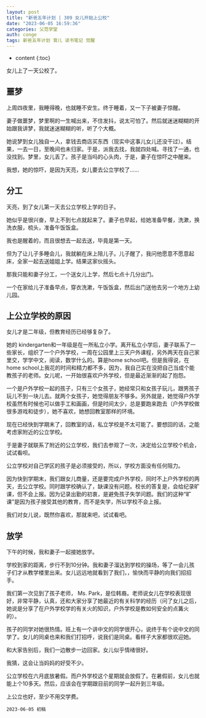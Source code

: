 ```yaml
---
layout: post
title: "新爸五年计划 | 309 女儿开始上公校"
date: "2023-06-05 16:59:36"
categories: 父范学堂
auth: conge
tags: 新爸五年计划 育儿 读书笔记 觉醒
---
```

* content
{:toc}

女儿上了一天公校了。




## 噩梦

上周四夜里，我睡得晚，也就睡不安生。终于睡着，又一下子被妻子惊醒。

妻子做噩梦，梦里啊的一生喊出来，不住发抖，说太可怕了。然后就迷迷糊糊的开始跟我讲梦，我就迷迷糊糊的听，听了个大概。

她说梦到女儿独自一人，拿钱去商店买东西（现实中这事儿女儿还没干过）。结果，一去一日，至晚间也未归家。于是，派我去找，我就四处喊。寻找了一通，也没找到。梦里，女儿丢了。孩子是当吗的心头肉，于是，妻子在惊吓之中醒来。

我想，她的惊吓，是因为天亮，女儿要去公立学校了……

## 分工

天亮，到了女儿第一天去公立学校上学的日子。

她似乎是很兴奋，早上不到七点就起来了。妻子也早起，给她准备早餐，洗漱，换洗衣服，梳头，准备午饭饭盒。

我也是醒着的，而且很想去一起去送，毕竟是第一天。

但为了让儿子多睡会儿，我就躺在床上陪儿子。儿子醒了，我问他愿意不愿意起床，全家一起去送姐姐上学。结果这家伙摇头。

那我只能和妻子分工，一个送女儿上学，然后七点十几分出门。

一个在家给儿子准备早点，穿衣洗漱，午饭饭盒，然后出门送他去另一个地方上幼儿园。

## 上公立学校的原因

女儿才是二年级，但教育经历已经够复杂了。

她的 kindergarten和一年级是在一所私立小学。离开私立小学后，妻子联系了一些家长，组织了一个户外学校，一周在公园里上三天户外课程，另外两天在自己家里交，学学中文，阅读，数学什么的。算是home school吧。但是我得说，在home school上我花的时间和精力都不多，因为，我自己实在没把自己当成个能教孩子的老师。女儿呢，一开始很喜欢户外学校，但是最近渐渐的起了抱怨。

一个是户外学校一起的孩子，只有三个女孩子，她经常只和女孩子玩儿，跟男孩子玩儿不到一块儿去。就两个女孩子，她觉得朋友不够多。另外就是，她觉得户外学校虽然有时候也可以做手工和画画，但是时间太少，总是要跑来跑去（户外学校做很多游戏和徒步），她不喜欢，她想回教室那样的环境。

现在已经快到学期末了，回教室的话，私立学校是不太可能了。要想回的话，之能考虑家附近的公立学校。

于是妻子就联系了附近的公立学校，我们去参观了一次，决定给公立学校个机会，试试看呗。

公立学校对自己学区的孩子是必须接受的，所以，学校方面没有任何阻力。

因为快到学期末，我们跟女儿商量，还是要完成户外学校，同时不上户外学校的两天，去公立学校。同时跟学校确认了，缺课没有问题。校长的答复是，会给纪录旷课，但不会上报。因为记录出勤的初衷，是避免孩子失学问题。我们的这种“旷课”是因为孩子接受其他的教育，而不是失学，所以学校不会上报。

我们对女儿说，既然你喜欢，那就来吧，试试看吧。

## 放学

下午的时候，我和妻子一起接她放学。

学校到家的距离，步行不到10分钟。我和妻子溜达到学校的操场，等了一会儿孩子们才从教学楼里出来。女儿远远地就看到了我们，，愉快而平静的向我们招招手。

我们第一次见到了孩子老师， Ms. Park，是位韩裔。老师说女儿在学校表现很好，非常平静，认真，还和大家分享了她最近的有关科学的经历（问了女儿之后，她说是分享了在户外学校学的有关火的知识，户外学校是教如何安全的点篝火的）。

孩子的同学对她很热情。班上有一个讲中文的同学很开心，说终于有个说中文的同学了。女儿的同桌也来和我们打招呼，说我们是同桌。看样子大家都很欢迎她。

和大家告别后，我们一边散步一边回家。女儿似乎情绪很好。

我猜，这会让当妈妈的好受不少。

公立学校在六月底放暑假。而户外学校这个星期就会放假了。在暑假前，女儿也就能上个10多天。然后，应该会在学期跟目前的同学一起升到三年级。

上公立也好，至少不用交学费。

```
2023-06-05 初稿
```
